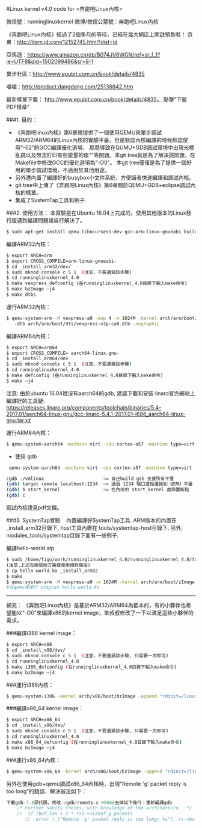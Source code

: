 
#Linux kernel v4.0 code for <奔跑吧Linux內核>

微信號：runninglinuxkernel
微博/微信公眾號：奔跑吧Linux內核

《奔跑吧Linux內核》經過了2個多月的等待，已經在幾大網店上開啟預售啦！
京東：http://item.jd.com/12152745.html?dist=jd

亞馬遜：https://www.amazon.cn/dp/B074JV6WGN/ref=sr_1_1?ie=UTF8&qid=1502099486&sr=8-1

異步社區：http://www.epubit.com.cn/book/details/4835

噹噹：http://product.dangdang.com/25138842.htm

最新樣章下載： http://www.epubit.com.cn/book/details/4835， 點擊“下載PDF樣章”

###1. 目的：
* 《奔跑吧linux內核》第6章裡提供了一個使用QEMU來單步調試ARM32/ARM64的Linux內核的實驗平臺，但是默認內核編譯的時候默認使用“-02”的GCC編譯優化選項，
那麼導致在QUMU+GDB調試環境中出現光標亂跳以及無法打印有些變量的值“<optimized out>”等問題。本git tree就是為了解決該問題，在Makefile中修改GCC的優化選項為“-O0”。
本git tree僅僅是為了提供一個好用的單步調試環境，不適用於其他用途。
* 另外還內置了編譯好的busybox小文件系統，方便讀者快速編譯和調試內核。
* git tree中上傳了《奔跑吧Linux內核》第6章關於QEMU+GDB+eclipse調試內核的樣章。
* 集成了SystemTap工具和例子.


###2. 使用方法：
本實驗是在Ubuntu 16.04上完成的，使用其他版本的Linux發行版遇到編譯問題請自行解決了。

```sh
$ sudo apt-get install qemu libncurses5-dev gcc-arm-linux-gnueabi build-essential gdb-arm-none-eabi gcc-aarch64-linux-gnu eclipse-cdt libdw-dev systemtap systemtap-runtime
```

編譯ARM32內核：
```sh
$ export ARCH=arm
$ export CROSS_COMPILE=arm-linux-gnueabi-
$ cd _install_arm32/dev/
$ sudo mknod console c 5 1  (注意，不要遺漏該步驟)
$ cd runninglinuxkernel_4.0
$ make vexpress_defconfig (在runninglinuxkernel_4.0目錄下輸入make命令)
$ make bzImage –j4 
$ make dtbs
```
運行ARM32內核：

```sh
$ qemu-system-arm -M vexpress-a9 -smp 4 -m 1024M -kernel arch/arm/boot/zImage  -append "rdinit=/linuxrc console=ttyAMA0 loglevel=8" 
   -dtb arch/arm/boot/dts/vexpress-v2p-ca9.dtb -nographic
```

編譯ARM64內核：
```sh
$ export ARCH=arm64
$ export CROSS_COMPILE= aarch64-linux-gnu-
$ cd _install_arm64/dev
$ sudo mknod console c 5 1  (注意，不要遺漏該步驟)
$ cd runninglinuxkernel_4.0 
$ make defconfig (在runninglinuxkernel_4.0目錄下輸入make命令)
$ make –j4 
```

注意: 由於ubuntu 16.04裡沒有aarch64的gdb, 建議下載和安裝 linaro官方網站上編譯好的工具鏈:
https://releases.linaro.org/components/toolchain/binaries/5.4-2017.01/aarch64-linux-gnu/gcc-linaro-5.4.1-2017.01-i686_aarch64-linux-gnu.tar.xz


運行ARM64內核：
```sh
$ qemu-system-aarch64 -machine virt -cpu cortex-a57 -machine type=virt -nographic -m 2048 –smp 2 -kernel arch/arm64/boot/Image --append "rdinit=/linuxrc console=ttyAMA0"
```

- 使用 gdb

```sh
 qemu-system-aarch64 -machine virt -cpu cortex-a57 -machine type=virt -nographic -m 2048  -kernel arch/arm64/boot/Image --append "rdinit=/linuxrc console=ttyAMA0" -S -s
```

```sh
cgdb ./vmlinux                      <= 自己build gdb 支援所有平臺
(gdb) target remote localhost:1234  <= 通過 1234 端口遠程連接到 QEMU 平臺
(gdb) b start_kernel                <= 在內核的 start_kernel 處設置斷點
(gdb) c
```



調試內核請見pdf文檔。

###3. SystemTap實驗
   內置編譯好SystemTap工具. ARM版本的內置在_install_arm32目錄下, host工具內置在 tools/systemtap-host目錄下.
另外, modules_tools/systemtap目錄下面有一些例子.

編譯hello-world.stp

```sh
$ sudo /home/figo/work/runninglinuxkernel_4.0/runninglinuxkernel_4.0/tools/systemtap_host/bin/stap -gv -a arm -r /home/figo/work/runninglinuxkernel_4.0/runninglinuxkernel_4.0/ -B CROSS_COMPILE=arm-linux-gnueabi- -m hello-world.ko hello-world.stp
(注意,上述有兩個地方需要使用絕對路徑)
$ cp hello-world.ko _install_arm32
$ make
$ qemu-system-arm -M vexpress-a9 -m 1024M -kernel arch/arm/boot/zImage  -append "rdinit=/linuxrc console=ttyAMA0 loglevel=8" -dtb arch/arm/boot/dts/vexpress-v2p-ca9.dtb -nographic
#在qemu裡運行 staprun hello-world.ko
```
 
---

補充：
《奔跑吧Linux內核》是基於ARM32/ARM64為藍本的，有的小夥伴也希望能以“-O0”來編譯x86的kernel image，笨叔叔修改了一下以滿足這些小夥伴的需求。

###編譯i386 kernel image：

```sh
$ export ARCH=x86
$ cd _install_x86/dev/
$ sudo mknod console c 5 1  (注意，不要遺漏該步驟, 只需要一次即可)
$ cd runninglinuxkernel_4.0
$ make i386_defconfig (在runninglinuxkernel_4.0目錄下輸入make命令)
$ make bzImage –j4 
```

###運行i386內核：

```sh
$ qemu-system-i386 -kernel arch/x86/boot/bzImage -append "rdinit=/linuxrc console=ttyS0" -nographic
```


###編譯x86_64 kernel image：

```sh
$ export ARCH=x86_64
$ cd _install_x86/dev/
$ sudo mknod console c 5 1  (注意，不要遺漏該步驟, 只需要一次即可)
$ cd runninglinuxkernel_4.0
$ make x86_64_defconfig (在runninglinuxkernel_4.0目錄下輸入make命令)
$ make bzImage –j4 
```

###運行x86_64內核：

```sh
$ qemu-system-x86_64 -kernel arch/x86/boot/bzImage -append "rdinit=/linuxrc console=ttyS0" -nographic
```

另外在使用gdb+qemu調試x86_64內核時，出現“Remote 'g' packet reply is too long”的錯誤，解決辦法如下：

```c
下載gdb-7.8源代碼，修改./gdb/remote.c +6066去掉如下幾行：重新編譯gdb
    /* Further sanity checks, with knowledge of the architecture.  */
    //  if (buf_len > 2 * rsa->sizeof_g_packet)
       //  error (_("Remote 'g' packet reply is too long: %s"), rs->buf);

```






